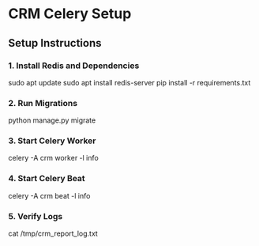 # CRM Celery Setup

## Setup Instructions

### 1. Install Redis and Dependencies
sudo apt update
sudo apt install redis-server
pip install -r requirements.txt

### 2. Run Migrations
python manage.py migrate

### 3. Start Celery Worker
celery -A crm worker -l info

### 4. Start Celery Beat
celery -A crm beat -l info

### 5. Verify Logs
cat /tmp/crm_report_log.txt
